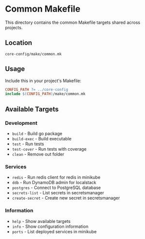 # Common Makefile

This directory contains the common Makefile targets shared across projects.

## Location
`core-config/make/common.mk`

## Usage
Include this in your project's Makefile:
```makefile
CONFIG_PATH ?= ../core-config
include $(CONFIG_PATH)/make/common.mk
```

## Available Targets

### Development
- `build` - Build go package
- `build-exec` - Build executable
- `test` - Run tests
- `test-cover` - Run tests with coverage
- `clean` - Remove out folder

### Services
- `redis` - Run redis client for redis in minikube
- `ddb` - Run DynamoDB admin for localstack
- `postgres` - Connect to PostgreSQL database
- `secrets-list` - List secrets in secretsmanager
- `create-secret` - Create new secret in secretsmanager

### Information
- `help` - Show available targets
- `info` - Show configuration information
- `ports` - List deployed services in minikube 